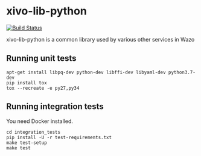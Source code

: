 xivo-lib-python
=========
[![Build Status](https://jenkins.wazo.community/buildStatus/icon?job=xivo-lib-python)](https://jenkins.wazo.community/job/xivo-lib-python)

xivo-lib-python is a common library used by various other services in Wazo


Running unit tests
------------------

```
apt-get install libpq-dev python-dev libffi-dev libyaml-dev python3.7-dev
pip install tox
tox --recreate -e py27,py34
```


Running integration tests
-------------------------

You need Docker installed.

```
cd integration_tests
pip install -U -r test-requirements.txt
make test-setup
make test
```

